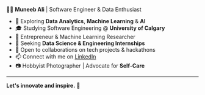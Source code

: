 👨‍💻 **Muneeb Ali** | Software Engineer & Data Enthusiast
- 🚀 Exploring **Data Analytics**, **Machine Learning** & **AI**
- 🎓 Studying Software Engineering @ **University of Calgary**
- 💼 Entrepreneur & Machine Learning Researcher
- 🌱 Seeking **Data Science & Engineering Internships**
- 🤝 Open to collaborations on tech projects & hackathons
- 📫 Connect with me on [LinkedIn](https://www.linkedin.com/in/muneebalichishti01/)
- 📷 Hobbyist Photographer | Advocate for **Self-Care**

---

**Let's innovate and inspire.** 🌟
